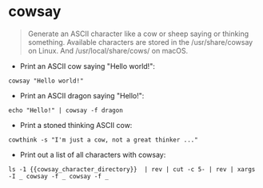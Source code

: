 # cowsay

> Generate an ASCII character like a cow or sheep saying or thinking something.
> Available characters are stored in the /usr/share/cowsay on Linux.
> And /usr/local/share/cows/ on macOS.

- Print an ASCII cow saying "Hello world!":

`cowsay "Hello world!"`

- Print an ASCII dragon saying "Hello!":

`echo "Hello!" | cowsay -f dragon`

- Print a stoned thinking ASCII cow:

`cowthink -s "I'm just a cow, not a great thinker ..."`

- Print out a list of all characters with cowsay:

`ls -1 {{cowsay_character_directory}}  | rev | cut -c 5- | rev | xargs -I _ cowsay -f _ cowsay -f _`
